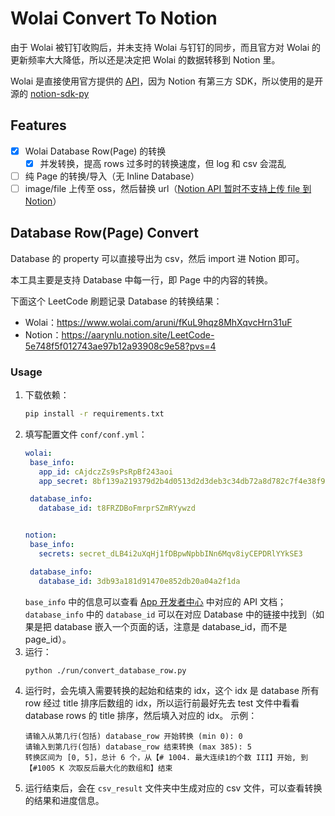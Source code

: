 # Wolai Convert To Notion

由于 Wolai 被钉钉收购后，并未支持 Wolai 与钉钉的同步，而且官方对 Wolai 的更新频率大大降低，所以还是决定把 Wolai 的数据转移到 Notion 里。

Wolai 是直接使用官方提供的 [API](https://www.wolai.com/wolai/7FB9PLeqZ1ni9FfD11WuUi)，因为 Notion 有第三方 SDK，所以使用的是开源的 [notion-sdk-py](https://github.com/ramnes/notion-sdk-py)

## Features
- [x] Wolai Database Row(Page) 的转换
  - [x] 并发转换，提高 rows 过多时的转换速度，但 log 和 csv 会混乱
- [ ] 纯 Page 的转换/导入（无 Inline Database）
- [ ] image/file 上传至 oss，然后替换 url（[Notion API 暂时不支持上传 file 到 Notion](https://developers.notion.com/reference/file-object)）

## Database Row(Page) Convert

Database 的 property 可以直接导出为 csv，然后 import 进 Notion 即可。

本工具主要是支持 Database 中每一行，即 Page 中的内容的转换。

下面这个 LeetCode 刷题记录 Database 的转换结果：
- Wolai：https://www.wolai.com/aruni/fKuL9hqz8MhXqvcHrn31uF
- Notion：https://aarynlu.notion.site/LeetCode-5e748f5f012743ae97b12a93908c9e58?pvs=4

### Usage

1. 下载依赖：
    ```bash
    pip install -r requirements.txt
    ```
2. 填写配置文件 `conf/conf.yml`：
    ```yml
   wolai:
     base_info:
       app_id: cAjdczZs9sPsRpBf243aoi
       app_secret: 8bf139a219379d2b4d0513d2d3deb3c34db72a8d782c7f4e38f90c3d052a6638
   
     database_info:
       database_id: t8FRZDBoFmrprSZmRYywzd
   
   
   notion:
     base_info:
       secrets: secret_dLB4i2uXqHj1fDBpwNpbbINn6Mqv8iyCEPDRlYYkSE3
   
     database_info:
       database_id: 3db93a181d91470e852db20a04a2f1da
    ```
   `base_info` 中的信息可以查看 [App 开发者中心](https://aarynlu.notion.site/aarynlu/App-34980aba84f048788b735f969742bdaa) 中对应的 API 文档；`database_info` 中的 `database_id` 可以在对应 Database 中的链接中找到（如果是把 database 嵌入一个页面的话，注意是 database_id，而不是 page_id）。
3. 运行：
    ```bash
    python ./run/convert_database_row.py
    ```
4. 运行时，会先填入需要转换的起始和结束的 idx，这个 idx 是 database 所有 row 经过 title 排序后数组的 idx，所以运行前最好先去 test 文件中看看 database rows 的 title 排序，然后填入对应的 idx。
   示例：
   ```text
   请输入从第几行(包括) database_row 开始转换 (min 0): 0
   请输入到第几行(包括) database_row 结束转换 (max 385): 5
   转换区间为 [0, 5]，总计 6 个，从【# 1004. 最大连续1的个数 III】开始, 到【#1005 K 次取反后最大化的数组和】结束
   ```
5. 运行结束后，会在 `csv_result` 文件夹中生成对应的 csv 文件，可以查看转换的结果和进度信息。
   

